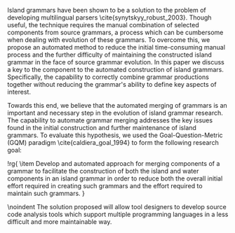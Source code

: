 Island grammars have been shown to be a solution to the problem of developing multilingual parsers \cite{synytskyy_robust_2003}. Though useful, the technique requires the manual combination of selected components from source grammars, a process which can be cumbersome when dealing with evolution of these grammars. To overcome this, we propose an automated method to reduce the initial time-consuming manual process and the further difficulty of maintaining the constructed island grammar in the face of source grammar evolution. In this paper we discuss a key to the component to the automated construction of island grammars. Specifically, the capability to correctly combine grammar productions together without reducing the grammar's ability to define key aspects of interest.

Towards this end, we believe that the automated merging of grammars is an important and necessary step in the evolution of island grammar research. The capability to automate grammar merging addresses the key issues found in the initial construction and further maintenance of island grammars. To evaluate this hypothesis, we used the Goal-Question-Metric (GQM) paradigm \cite{caldiera_goal_1994} to form the following research goal:

!rg{
  \item Develop and automated approach for merging components of a grammar to facilitate the construction of both the island and water components in an island grammar in order to reduce both the overall initial effort required in creating such grammars and the effort required to maintain such grammars.
}

\noindent The solution proposed will allow tool designers to develop source code analysis tools which support multiple programming languages in a less difficult and more maintainable way.
